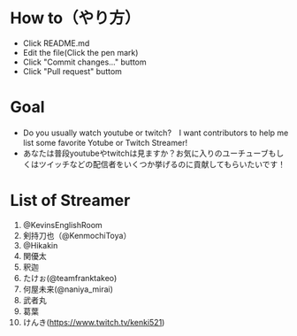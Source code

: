 # How to（やり方）
- Click README.md
- Edit the file(Click the pen mark)
- Click "Commit changes..." buttom
- Click "Pull request" buttom

# Goal 
- Do you usually watch youtube or twitch?　I want contributors to help me list some favorite Yotube or Twitch Streamer!
- あなたは普段youtubeやtwitchは見ますか？お気に入りのユーチューブもしくはツイッチなどの配信者をいくつか挙げるのに貢献してもらいたいです！

# List of Streamer
1. @KevinsEnglishRoom
2. 剣持刀也（@KenmochiToya）
3. @Hikakin
4. 関優太
5. 釈迦
6. たけぉ(@teamfranktakeo)
7. 何屋未来(@naniya_mirai)
8. 武者丸
9. 葛葉
10. けんき(https://www.twitch.tv/kenki521)
